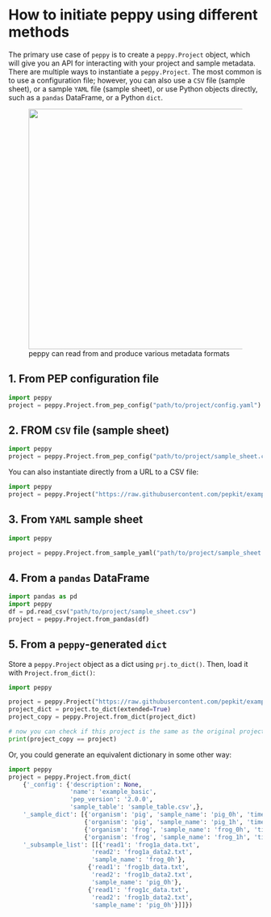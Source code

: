 # How to initiate peppy using different methods

The primary use case of `peppy` is to create a `peppy.Project` object, which will give you an API for interacting with your project and sample metadata. There are multiple ways to instantiate a `peppy.Project`. 
The most common is to use a configuration file; however, you can also use a `CSV` file (sample sheet), or a sample `YAML` file (sample sheet), or use Python objects directly, such as a `pandas` DataFrame, or a Python `dict`.


<figure>
<img src="../img/format_convert.svg" width="475">
<figcaption>peppy can read from and produce various metadata formats</figcaption>
</figure>


## 1. From PEP configuration file

```python
import peppy
project = peppy.Project.from_pep_config("path/to/project/config.yaml")
```

## 2. FROM `CSV` file (sample sheet)

```python
import peppy
project = peppy.Project.from_pep_config("path/to/project/sample_sheet.csv")
```

You can also instantiate directly from a URL to a CSV file:

```python
import peppy
project = peppy.Project("https://raw.githubusercontent.com/pepkit/example_peps/master/example_basic/sample_table.csv")
```


## 3. From `YAML` sample sheet

```python
import peppy

project = peppy.Project.from_sample_yaml("path/to/project/sample_sheet.yaml")
```


## 4. From a `pandas` DataFrame

```python
import pandas as pd
import peppy
df = pd.read_csv("path/to/project/sample_sheet.csv")
project = peppy.Project.from_pandas(df)
```

## 5. From a `peppy`-generated `dict`

Store a `peppy.Project` object as a dict using `prj.to_dict()`. Then, load it with `Project.from_dict()`:

```python
import peppy

project = peppy.Project("https://raw.githubusercontent.com/pepkit/example_peps/master/example_basic/sample_table.csv")
project_dict = project.to_dict(extended=True)
project_copy = peppy.Project.from_dict(project_dict)

# now you can check if this project is the same as the original project
print(project_copy == project)
```

Or, you could generate an equivalent dictionary in some other way:


```python
import peppy
project = peppy.Project.from_dict(
    {'_config': {'description': None,
                 'name': 'example_basic',
                 'pep_version': '2.0.0',
                 'sample_table': 'sample_table.csv',},
    '_sample_dict': [{'organism': 'pig', 'sample_name': 'pig_0h', 'time': '0'},
                     {'organism': 'pig', 'sample_name': 'pig_1h', 'time': '1'},
                     {'organism': 'frog', 'sample_name': 'frog_0h', 'time': '0'},
                     {'organism': 'frog', 'sample_name': 'frog_1h', 'time': '1'}],
    '_subsample_list': [[{'read1': 'frog1a_data.txt',
                       'read2': 'frog1a_data2.txt',
                       'sample_name': 'frog_0h'},
                      {'read1': 'frog1b_data.txt',
                       'read2': 'frog1b_data2.txt',
                       'sample_name': 'pig_0h'},
                      {'read1': 'frog1c_data.txt',
                       'read2': 'frog1b_data2.txt',
                       'sample_name': 'pig_0h'}]]})
```
